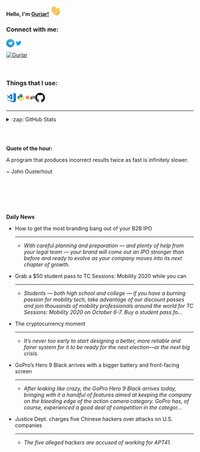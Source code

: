 #### Hello, I'm [Gurjar!](https://GurjarKing.github.io) <img src="https://raw.githubusercontent.com/ABSphreak/ABSphreak/master/gifs/Hi.gif" width="30px"></h2>


### Connect with me:

[<img align="left" alt="Gurjar | Telegram" width="22px" src="https://raw.githubusercontent.com/github/explore/80688e429a7d4ef2fca1e82350fe8e3517d3494d/topics/telegram/telegram.png" />][Telegram]
[<img align="left" alt="Gurjar | Twitter" width="22px" src="https://raw.githubusercontent.com/github/explore/80688e429a7d4ef2fca1e82350fe8e3517d3494d/topics/twitter/twitter.png" />][Twitter]
<br >
<br >
<a href="https://github.com/GurjarKing"><img src="https://komarev.com/ghpvc/?username=GurjarKing" alt="Gurjar" /></a> <br />
<br />
<br />
<!-- <br >

![](https://visitor-badge.glitch.me/badge?page_id=GurjarKing)

<br /> -->

### Things that I use:

[<img align="left" alt="Visual Studio Code" width="26px" src="https://raw.githubusercontent.com/github/explore/80688e429a7d4ef2fca1e82350fe8e3517d3494d/topics/visual-studio-code/visual-studio-code.png" />][VSCode]
[<img align="left" alt="Python" width="26px" src="https://raw.githubusercontent.com/github/explore/80688e429a7d4ef2fca1e82350fe8e3517d3494d/topics/python/python.png" />][Python]
[<img align="left" alt="Git" width="26px" src="https://raw.githubusercontent.com/github/explore/80688e429a7d4ef2fca1e82350fe8e3517d3494d/topics/git/git.png" />][Git]
[<img align="left" alt="GitHub" width="26px" src="https://raw.githubusercontent.com/github/explore/78df643247d429f6cc873026c0622819ad797942/topics/github/github.png" />][Github]

<br />
<br />

---
<details>
  <summary>:zap: GitHub Stats</summary>

<img align="left" alt="Gurjar's Github Stats" src="https://github-readme-stats.vercel.app/api?username=GurjarKing&show_icons=true&hide_border=true&count_private=true&include_all_commit=true&theme=algolia" />

</details>

<!-- ### 🔔 My latest tweet
<a href="https://twitter.com/Gurjar_King43" target="_blank">
	<img src="https://github.com/GurjarKing/GurjarKing/raw/master/tweet.png" width="70%" align="center" alt="Click to view on Twitter" title="My latest tweet, as an image"/>
</a> -->
<br>

<pre>

</pre>

**Quote of the hour:**

A program that produces incorrect results twice as fast is infinitely slower.

~ John Ousterhout
<pre>

</pre>
<br>
<pre>


</pre>
<strong>Daily News</strong>
  
  - How to get the most branding bang out of your B2B IPO
     <hr/>
     
      - *With careful planning and preparation — and plenty of help from your legal team — your brand will come out an IPO stronger than before and ready to evolve as your company moves into its next chapter of growth.*
     
  - Grab a $50 student pass to TC Sessions: Mobility 2020 while you can
      <hr/>
      
      - *Students — both high school and college — if you have a burning passion for mobility tech, take advantage of our discount passes and join thousands of mobility professionals around the world for TC Sessions: Mobility 2020 on October 6-7. Buy a student pass fo…*
      
  - The cryptocurrency moment
      <hr/>
      
      - *It’s never too early to start designing a better, more reliable and fairer system for it to be ready for the next election—or the next big crisis.*
      
  - GoPro’s Hero 9 Black arrives with a bigger battery and front-facing screen
      <hr/>
      
      - *After leaking like crazy, the GoPro Hero 9 Black arrives today, bringing with it a handful of features aimed at keeping the company on the bleeding edge of the action camera category. GoPro has, of course, experienced a good deal of competition in the categor…*
       
  - Justice Dept. charges five Chinese hackers over attacks on U.S. companies
      <hr/>
       
       - *The five alleged hackers are accused of working for APT41.*
      

<br />

[VSCode]: https://code.visualstudio.com/
[Python]: https://www.python.org/
[Git]: https://git-scm.com/
[Github]: https://github.com/
[Telegram]: https://t.me/Gurjar_King/
[Twitter]: https://twitter.com/Gurjar_King43/
